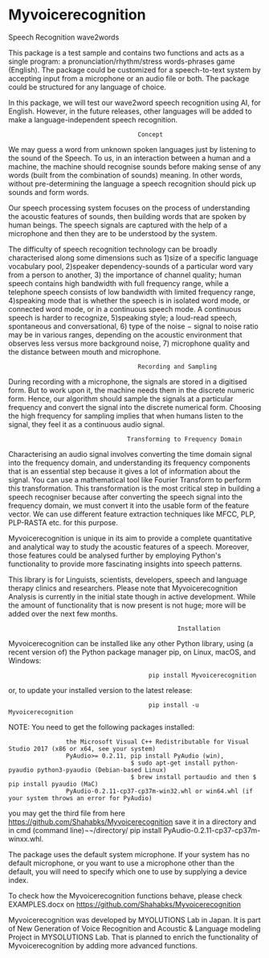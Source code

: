 # Myvoicerecognition

Speech Recognition wave2words

This package is a test sample and contains two functions and acts as a single program: 
a pronunciation/rhythm/stress words-phrases game (English). The package could be customized for
a speech-to-text system by accepting input from a microphone or an audio file or both. The 
package could be structured for any language of choice. 

In this package, we will test our wave2word speech recognition using AI, for English. However,
in the future releases, other languages will be added to make a language-independent speech
recognition. 

                                        Concept

We may guess a word from unknown spoken languages just by listening to the sound of the Speech. 
To us, in an interaction between a human and a machine, the machine should recognise sounds before
making sense of any words (built from the combination of sounds) meaning. In other words, 
without pre-determining the language a speech recognition should pick up sounds and form words. 

Our speech processing system focuses on the process of understanding the acoustic features of 
sounds, then building words that are spoken by human beings. The speech signals are captured with 
the help of a microphone and then they are to be understood by the system.

The difficulty of speech recognition technology can be broadly characterised along some 
dimensions such as 1)size of a specific language vocabulary pool, 2)speaker dependency-sounds of
a particular word vary from a person to another, 3) the importance of channel quality; human speech
contains high bandwidth with full frequency range, while a telephone speech consists of low 
bandwidth with limited frequency range, 4)speaking mode that is whether the speech is in isolated
word mode, or connected word mode, or in a continuous speech mode. A continuous speech is 
harder to recognize, 5)speaking style; a loud-read speech, spontaneous and conversational, 6) type 
of the noise − signal to noise ratio may be in various ranges, depending on the acoustic environment
that observes less versus more background noise, 7) microphone quality and the distance between mouth 
and microphone. 

                                        Recording and Sampling

During recording with a microphone, the signals are stored in a digitised form. But to work upon it, 
the machine needs them in the discrete numeric form. Hence, our algorithm should sample the signals
at a particular frequency and convert the signal into the discrete numerical form. Choosing the high
frequency for sampling implies that when humans listen to the signal, they feel it as a continuous
audio signal.

                                     Transforming to Frequency Domain

Characterising an audio signal involves converting the time domain signal into the frequency domain, 
and understanding its frequency components that is an essential step because it gives a lot of information
about the signal. You can use a mathematical tool like Fourier Transform to perform this transformation. 
This transformation is the most critical step in building a speech recogniser because after converting the 
speech signal into the frequency domain, we must convert it into the usable form of the feature vector.
We can use different feature extraction techniques like MFCC, PLP, PLP-RASTA etc. for this purpose.

Myvoicerecognition is unique in its aim to provide a complete quantitative and analytical way to study the acoustic
features of a speech. Moreover, those features could be analysed further by employing Python's functionality
to provide more fascinating insights into speech patterns. 

This library is for Linguists, scientists, developers, speech and language therapy clinics and researchers. 
Please note that Myvoicerecognition Analysis is currently in the initial state though in active development. While 
the amount of functionality that is now present is not huge; more will be added over the next few months.


                                                   Installation

Myvoicerecognition can be installed like any other Python library, using (a recent version of) the Python package 
manager pip, on Linux, macOS, and Windows:

                                           pip install Myvoicerecognition  
or, to update your installed version to the latest release:

                                           pip install -u Myvoicerecognition 

NOTE: 
You need to get the following packages installed:

                    the Microsoft Visual C++ Redistributable for Visual Studio 2017 (x86 or x64, see your system)
                    PyAudio>= 0.2.11, pip install PyAudio (win),
                                      $ sudo apt-get install python-pyaudio python3-pyaudio (Debian-based Linux)
                                      $ brew install portaudio and then $ pip install pyaudio (MaC)
                    PyAudio-0.2.11-cp37-cp37m-win32.whl or win64.whl (if your system throws an error for PyAudio) 

you may get the third file from here https://github.com/Shahabks/Myvoicerecognition
save it in a directory and in cmd (command line)¬¬/directory/ pip install PyAudio-0.2.11-cp37-cp37m-winxx.whl.

The package uses the default system microphone. If your system has no default microphone, or you want to use 
a microphone other than the default, you will need to specify which one to use by supplying a device index. 

To check how the Myvoicerecognition functions behave, please check EXAMPLES.docx on 
https://github.com/Shahabks/Myvoicerecognition

Myvoicerecognition was developed by MYOLUTIONS Lab in Japan. It is part of New Generation of Voice
Recognition and Acoustic & Language modeling Project in MYSOLUTIONS Lab. That is planned to enrich 
the functionality of Myvoicerecognition by adding more advanced functions.
